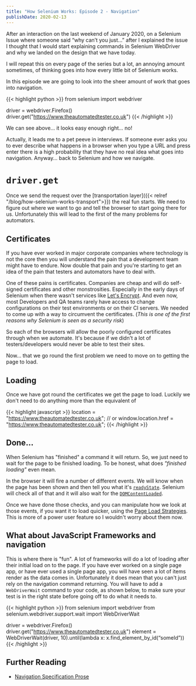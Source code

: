 ```yaml
---
title: "How Selenium Works: Episode 2 - Navigation"
publishDate: 2020-02-13
---
```


After an interaction on the last weekend of January 2020, on a Selenium Issue where someone said “why can’t you just…” after I explained the issue I thought that I would start explaining commands in Selenium WebDriver and why we landed on the design that we have today.

I will repeat this on every page of the series but a lot, an annoying amount sometimes, of thinking goes into how every little bit of Selenium works. 

In this episode we are going to look into the sheer amount of work that goes into navigation. 

{{< highlight python >}}
from selenium import webdriver

driver = webdriver.Firefox()
driver.get("https://www.theautomatedtester.co.uk")
{{< /highlight >}}

We can see above... it looks easy enough right... no!

Actually, it leads me to a pet peeve in interviews. If someone ever asks you to ever describe what happens in a browser when you type a URL and press enter there is a high probability that they have no real idea what goes into navigation. Anyway... back to Selenium and how we navigate.

# `driver.get`

Once we send the request over the [transportation layer]({{< relref "/blog/how-selenium-works-transport">}}) the real fun starts. We need to figure out where we want to go and tell the browser to start going there for us. Unfortunately this will lead to the first of the many problems for automators.

## Certificates

If you have ever worked in major corporate companies where technology is not the core then you will understand the pain that a development team might have to endure. Now double that pain and you're starting to get an idea of the pain that testers and automators have to deal with.

One of these pains is certificates. Companies are cheap and will do self-signed certificates and other monstrosities. Especially in the early days of Selenium when there wasn't services like [Let's Encrypt](https://letsencrypt.org/). And even now, most Developers and QA teams rarely have access to change configurations on their test environments or on their CI servers. We needed to come up with a way to circumvent the certificates. (_This is one of the first reasons why Selenium is seen as a security risk_)

So each of the browsers will allow the poorly configured certificates through when we automate. It's because if we didn't a lot of testers/developers would never be able to test their sites. 

Now... that we go round the first problem we need to move on to getting the page to load.

## Loading

Once we have got round the certificates we get the page to load. Luckily we don't need to do anything more than the equivalent of 

{{< highlight javascript >}}
location = "https://www.theautomatedtester.co.uk"; 
// or
window.location.href = "https://www.theautomatedtester.co.uk";
{{< /highlight >}}

## Done... 

When Selenium has "finished" a command it will return. So, we just need to wait for the page to be finished loading. To be honest, what does _"finished loading"_ even mean.

In the browser it will fire a number of different events. We will know when the page has been shown and then tell you what it's [`readyState`](https://developer.mozilla.org/en-US/docs/Web/API/Document/readyState). Selenium will check all of that and it will also wait for the [`DOMContentLoaded`](https://developer.mozilla.org/en-US/docs/Web/API/Window/DOMContentLoaded_event).

Once we have done those checks, and you can manipulate how we look at those events, if you want it to load quicker, using the [Page Load Strategies](https://w3c.github.io/webdriver/#dfn-page-loading-strategy). This is more of a power user feature so I wouldn't worry about them now.

## What about JavaScript Frameworks and navigation

This is where there is "fun". A lot of frameworks will do a lot of loading after their initial load on to the page. If you have ever worked on a single page app, or have ever used a single page app, you will have seen a lot of items render as the data comes in. Unfortunately it does mean that you can't just rely on the navigation command returning. You will have to add a `WebDriverWait` command to your code, as shown below, to make sure your test is in the right state before going off to do what it needs to.

{{< highlight python >}}
from selenium import webdriver
from selenium.webdriver.support.wait import WebDriverWait

driver = webdriver.Firefox()
driver.get("https://www.theautomatedtester.co.uk")
element = WebDriverWait(driver, 10).until(lambda x: x.find_element_by_id(“someId”))
{{< /highlight >}}

## Further Reading

* [Navigation Specification Prose](https://w3c.github.io/webdriver/#navigate-to)